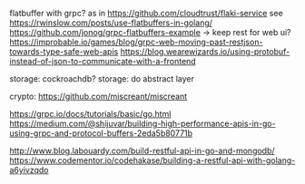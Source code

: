 flatbuffer with grpc? 
as in https://github.com/cloudtrust/flaki-service
see https://rwinslow.com/posts/use-flatbuffers-in-golang/
https://github.com/jonog/grpc-flatbuffers-example
-> keep rest for web ui? 
https://improbable.io/games/blog/grpc-web-moving-past-restjson-towards-type-safe-web-apis
https://blog.wearewizards.io/using-protobuf-instead-of-json-to-communicate-with-a-frontend


storage: cockroachdb?
storage: do abstract layer

crypto: https://github.com/miscreant/miscreant

https://grpc.io/docs/tutorials/basic/go.html
https://medium.com/@shijuvar/building-high-performance-apis-in-go-using-grpc-and-protocol-buffers-2eda5b80771b

http://www.blog.labouardy.com/build-restful-api-in-go-and-mongodb/
https://www.codementor.io/codehakase/building-a-restful-api-with-golang-a6yivzqdo
